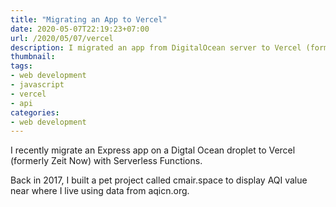 ```yaml
---
title: "Migrating an App to Vercel"
date: 2020-05-07T22:19:23+07:00
url: /2020/05/07/vercel
description: I migrated an app from DigitalOcean server to Vercel (formerly Zeit Now). Here is what I've learned.
thumbnail:
tags:
- web development
- javascript
- vercel
- api
categories:
- web development
---
```


<p class="lead">
I recently migrate an Express app on a Digtal Ocean droplet to Vercel (formerly Zeit Now) with Serverless Functions.
</p>

Back in 2017, I built a pet project called cmair.space to display AQI value
near where I live
using data from aqicn.org.



